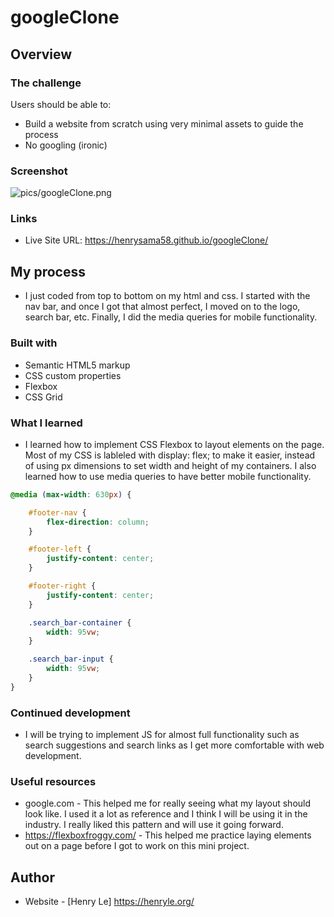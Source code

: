 # googleClone

## Overview

### The challenge

Users should be able to:

- Build a website from scratch using very minimal assets to guide the process
- No googling (ironic)

### Screenshot

![pics/googleClone.png]()

### Links

- Live Site URL: https://henrysama58.github.io/googleClone/

## My process

- I just coded from top to bottom on my html and css. I started with the nav bar, and once I got that almost perfect, I moved on to the logo, search bar, etc. Finally, I did the media queries for mobile functionality.

### Built with

- Semantic HTML5 markup
- CSS custom properties
- Flexbox
- CSS Grid

### What I learned

- I learned how to implement CSS Flexbox to layout elements on the page. Most of my CSS is lableled with display: flex; to make it easier, instead of using px dimensions to set width and height of my containers. I also learned how to use media queries to have better mobile functionality.

```css
@media (max-width: 630px) {

    #footer-nav {
        flex-direction: column;
    }

    #footer-left {
        justify-content: center;
    }

    #footer-right {
        justify-content: center;
    }

    .search_bar-container {
        width: 95vw;
    }

    .search_bar-input {
        width: 95vw;
    }
}
```

### Continued development

- I will be trying to implement JS for almost full functionality such as search suggestions and search links as I get more comfortable with web development.

### Useful resources

- google.com - This helped me for really seeing what my layout should look like. I used it a lot as reference and I think I will be using it in the industry. I really liked this pattern and will use it going forward.
- https://flexboxfroggy.com/ - This helped me practice laying elements out on a page before I got to work on this mini project.

## Author

- Website - [Henry Le] https://henryle.org/
